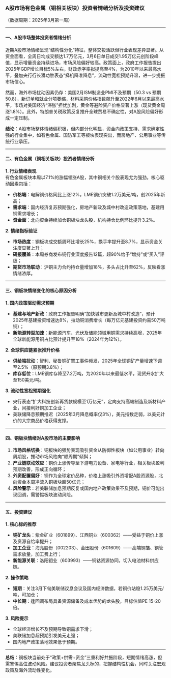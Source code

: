 

### A股市场有色金属（铜相关板块）投资者情绪分析及投资建议  
（数据周期：2025年3月第一周）  

---

#### **一、A股市场整体投资者情绪分析**  
近期A股市场情绪呈现“结构性分化”特征，整体交投活跃但行业表现差异显著。从资金面看，全周日均成交额达1.7万亿元，3月6日单日成交1.95万亿元创阶段峰值，显示增量资金持续进场，市场风险偏好较高。政策面上，政府工作报告提出2025年GDP增长目标5%左右，财政赤字率拟提高至4%，为2010年以来最高水平，叠加央行行长潘功胜表态“择机降准降息”，流动性宽松预期升温，进一步提振市场信心。  

然而，海外市场扰动因素仍存：美国2月ISM制造业PMI不及预期（50.3 vs 预期50.8），新订单和就业分项萎缩，材料采购价格指数飙升至2022年6月以来最高水平，市场对美国经济“滞胀”担忧加剧，黄金等避险资产价格显著上涨（现货黄金周涨1.8%）。此外，特朗普关税政策反复推升全球贸易不确定性，对A股风险偏好形成一定压制。  

**结论**：A股市场整体情绪偏积极，但内部分化明显，资金向政策支持、需求确定性强的行业集中，如有色金属、国防军工等板块表现突出，而房地产、公用事业等传统行业承压。  

---

#### **二、有色金属（铜相关板块）投资者情绪分析**  
**1. 行业情绪表现**  
有色金属板块本周以7.1%的涨幅领涨A股，其中铜相关个股表现尤为强劲。核心驱动因素包括：  
- **价格端**：电解铜价格同比上涨12%，LME铜价突破1.2万美元/吨，创2025年新高；  
- **需求端**：国内经济复苏预期强化，房地产新政及城中村改造政策落地，基建用铜需求增长；  
- **资金面**：北向资金持续加仓铜板块龙头股，机构持仓比例环比提升3.2%。  

**2. 情绪指标验证**  
- **市场热度**：铜板块成交额周环比增长25%，换手率提升至8.7%，显示资金关注度显著上升；  
- **研报覆盖**：本周券商发布铜行业深度报告12篇，超90%给予“增持”或“买入”评级；  
- **期货市场联动**：沪铜主力合约持仓量增加18%，多头占比升至62%，反映看涨情绪浓厚。  

---

#### **三、铜板块情绪变化的核心原因分析**  
**1. 国内政策驱动需求预期**  
- **基建与地产新政**：政府工作报告明确“加快城市更新及城中村改造”，预计2025年基建投资增速达8%，拉动铜消费增长（每万亿元基建投资约需50万吨铜）；  
- **新能源转型加速**：新能源汽车、光伏及储能领域用铜需求持续高增，2025年全球新能源用铜占比预计提升至18%（2024年为12%）。  

**2. 全球供应链紧张推升价格**  
- **供给端扰动**：智利、秘鲁铜矿罢工事件频发，2025年全球铜矿产量增速下调至2.5%（原预期3.8%）；  
- **库存低位**：LME铜库存降至7.2万吨，为2020年以来最低水平，现货升水扩大至150美元/吨。  

**3. 流动性宽松预期强化**  
- 央行表态“扩大科技创新再贷款规模至1万亿元”，定向支持高端制造及新材料产业，间接利好铜加工企业；  
- 美联储降息预期推迟（2025年3月降息概率仅3%），美元指数走弱，以美元计价的大宗商品价格获得支撑。  

---

#### **四、铜板块情绪对A股市场的主要影响**  
1. **市场风格切换**：铜板块的强势表现吸引资金从防御性板块（如公用事业）转向周期股，推动市场风格向“顺周期”倾斜；  
2. **产业链联动效应**：铜价上涨传导至下游电力设备、家电等行业，相关板块盈利预期改善，形成正向循环；  
3. **外资配置偏好**：铜作为全球定价品种，价格上涨吸引外资增配A股资源股，北向资金本周净流入铜板块超50亿元；  
4. **风险警示**：若美联储加息预期反复或国内地产政策效果不及预期，铜价可能出现回调，需警惕板块波动风险。  

---

#### **五、投资建议**  
**1. 核心标的推荐**  
- **铜矿龙头**：紫金矿业（601899）、江西铜业（600362）——受益于铜价上涨及资源自给率提升；  
- **加工企业**：海亮股份（002203）、金田股份（601609）——高端铜箔、铜管需求放量，加工费上行；  
- **新能源关联**：洛阳钼业（603993）——铜钴资源协同，切入电池材料供应链。  

**2. 操作策略**  
- **短期**：关注3月下旬美联储议息会议及国内经济数据，若铜价站稳1.25万美元/吨，可加仓；  
- **中长期**：逢回调布局具备资源储备及成本优势的龙头股，目标估值PE 15-20倍。  

**3. 风险提示**  
- 全球经济增长不及预期导致铜需求下滑；  
- 美联储加息超预期引发美元走强；  
- 国内地产政策落地效果低于预期。  

---

**总结**：铜板块当前处于“政策+供需+资金”三重利好共振阶段，短期情绪高涨，但需警惕高位波动风险。建议投资者聚焦龙头标的，把握结构性机会，同时关注宏观政策及海外流动性变化。